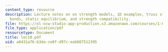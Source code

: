 ```yaml
---
content_type: resource
description: Lecture notes on on strength models, 1D examples, truss structures, atomic
  bonds, static equilibrium, and strength compatibility.
file: https://ol-ocw-studio-app-production.s3.amazonaws.com/courses/1-050-engineering-mechanics-i-fall-2007/a0431a76b3dace8fd97ceab087512395_lec10.pdf
file_type: application/pdf
resourcetype: Document
title: lec10.pdf
uid: a0431a76-b3da-ce8f-d97c-eab087512395
---
```

